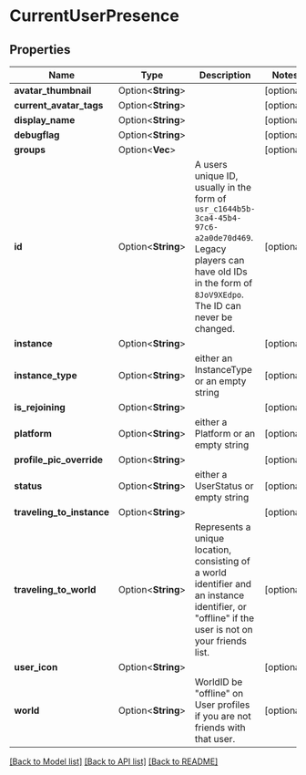 # CurrentUserPresence

## Properties

Name | Type | Description | Notes
------------ | ------------- | ------------- | -------------
**avatar_thumbnail** | Option<**String**> |  | [optional]
**current_avatar_tags** | Option<**String**> |  | [optional]
**display_name** | Option<**String**> |  | [optional]
**debugflag** | Option<**String**> |  | [optional]
**groups** | Option<**Vec<String>**> |  | [optional]
**id** | Option<**String**> | A users unique ID, usually in the form of `usr_c1644b5b-3ca4-45b4-97c6-a2a0de70d469`. Legacy players can have old IDs in the form of `8JoV9XEdpo`. The ID can never be changed. | [optional]
**instance** | Option<**String**> |  | [optional]
**instance_type** | Option<**String**> | either an InstanceType or an empty string | [optional]
**is_rejoining** | Option<**String**> |  | [optional]
**platform** | Option<**String**> | either a Platform or an empty string | [optional]
**profile_pic_override** | Option<**String**> |  | [optional]
**status** | Option<**String**> | either a UserStatus or empty string | [optional]
**traveling_to_instance** | Option<**String**> |  | [optional]
**traveling_to_world** | Option<**String**> | Represents a unique location, consisting of a world identifier and an instance identifier, or \"offline\" if the user is not on your friends list. | [optional]
**user_icon** | Option<**String**> |  | [optional]
**world** | Option<**String**> | WorldID be \"offline\" on User profiles if you are not friends with that user. | [optional]

[[Back to Model list]](../README.md#documentation-for-models) [[Back to API list]](../README.md#documentation-for-api-endpoints) [[Back to README]](../README.md)


